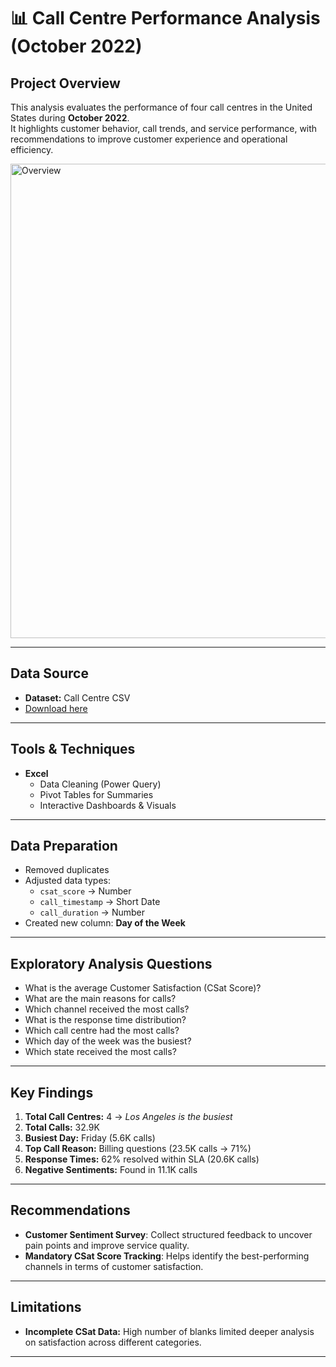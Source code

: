 # 📊 Call Centre Performance Analysis (October 2022)

## Project Overview  
This analysis evaluates the performance of four call centres in the United States during **October 2022**.  
It highlights customer behavior, call trends, and service performance, with recommendations to improve customer experience and operational efficiency.  


<img width="1828" height="759" alt="Overview" src="https://github.com/user-attachments/assets/42d3d1c8-eebb-4d47-a907-cc27c46f6658" />

---

## Data Source  
- **Dataset:** Call Centre CSV  
- [Download here](https://ko-fi.com/s/df3c8ba99e)  

---

## Tools & Techniques  
- **Excel**  
  - Data Cleaning (Power Query)  
  - Pivot Tables for Summaries  
  - Interactive Dashboards & Visuals  

---

## Data Preparation  
- Removed duplicates  
- Adjusted data types:  
  - `csat_score` → Number  
  - `call_timestamp` → Short Date  
  - `call_duration` → Number  
- Created new column: **Day of the Week**  

---

## Exploratory Analysis Questions  
- What is the average Customer Satisfaction (CSat Score)?  
- What are the main reasons for calls?  
- Which channel received the most calls?  
- What is the response time distribution?  
- Which call centre had the most calls?  
- Which day of the week was the busiest?  
- Which state received the most calls?  

---

## Key Findings  
1. **Total Call Centres:** 4 → *Los Angeles is the busiest*  
2. **Total Calls:** 32.9K  
3. **Busiest Day:** Friday (5.6K calls)  
4. **Top Call Reason:** Billing questions (23.5K calls → 71%)  
5. **Response Times:** 62% resolved within SLA (20.6K calls)  
6. **Negative Sentiments:** Found in 11.1K calls  

---

## Recommendations  
- **Customer Sentiment Survey**: Collect structured feedback to uncover pain points and improve service quality.  
- **Mandatory CSat Score Tracking**: Helps identify the best-performing channels in terms of customer satisfaction.  

---

## Limitations  
- **Incomplete CSat Data:** High number of blanks limited deeper analysis on satisfaction across different categories.  

---
